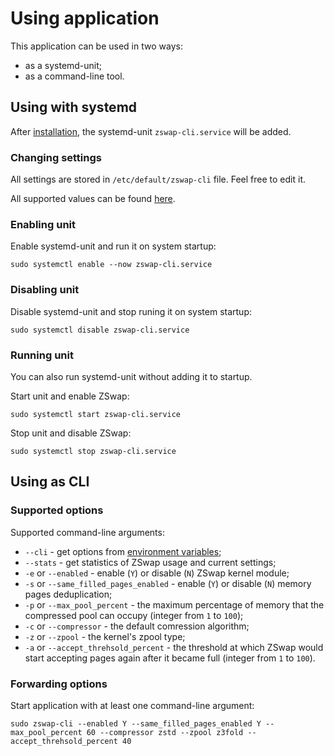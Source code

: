 # Using application

This application can be used in two ways:

  * as a systemd-unit;
  * as a command-line tool.

## Using with systemd

After [installation](installation.md), the systemd-unit `zswap-cli.service` will be added.

### Changing settings

All settings are stored in `/etc/default/zswap-cli` file. Feel free to edit it.

All supported values can be found [here](environment-options.md).

### Enabling unit

Enable systemd-unit and run it on system startup:

```
sudo systemctl enable --now zswap-cli.service
```

### Disabling unit

Disable systemd-unit and stop runing it on system startup:

```
sudo systemctl disable zswap-cli.service
```

### Running unit

You can also run systemd-unit without adding it to startup.

Start unit and enable ZSwap:

```
sudo systemctl start zswap-cli.service
```

Stop unit and disable ZSwap:

```
sudo systemctl stop zswap-cli.service
```

## Using as CLI

### Supported options

Supported command-line arguments:

  * `--cli` - get options from [environment variables](environment-options.md);
  * `--stats` - get statistics of ZSwap usage and current settings;
  * `-e` or `--enabled` - enable (`Y`) or disable (`N`) ZSwap kernel module;
  * `-s` or `--same_filled_pages_enabled` - enable (`Y`) or disable (`N`) memory pages deduplication;
  * `-p` or `--max_pool_percent` - the maximum percentage of memory that the compressed pool can occupy (integer from `1` to `100`);
  * `-c` or `--compressor` - the default comression algorithm;
  * `-z` or `--zpool` - the kernel's zpool type;
  * `-a` or `--accept_threhsold_percent` - the threshold at which ZSwap would start accepting pages again after it became full (integer from `1` to `100`).

### Forwarding options

Start application with at least one command-line argument:

```
sudo zswap-cli --enabled Y --same_filled_pages_enabled Y --max_pool_percent 60 --compressor zstd --zpool z3fold --accept_threhsold_percent 40
```
